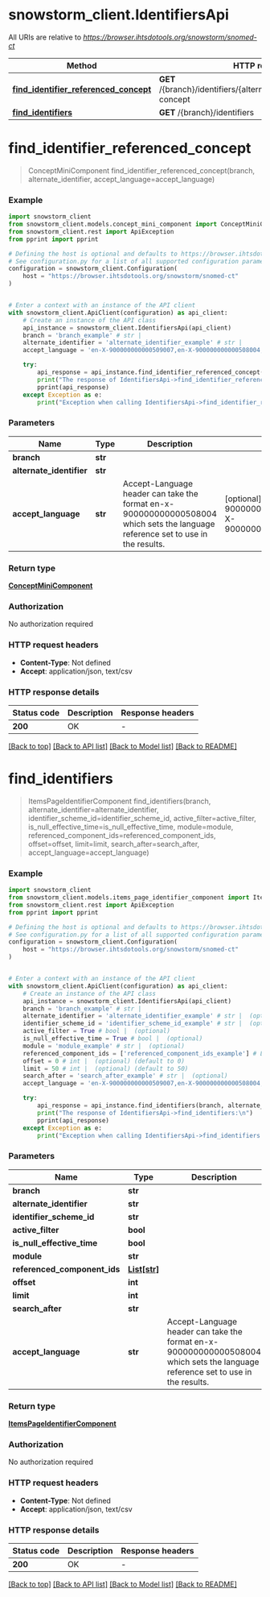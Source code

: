 # snowstorm_client.IdentifiersApi

All URIs are relative to *https://browser.ihtsdotools.org/snowstorm/snomed-ct*

Method | HTTP request | Description
------------- | ------------- | -------------
[**find_identifier_referenced_concept**](IdentifiersApi.md#find_identifier_referenced_concept) | **GET** /{branch}/identifiers/{alternateIdentifier}/referenced-concept | 
[**find_identifiers**](IdentifiersApi.md#find_identifiers) | **GET** /{branch}/identifiers | 


# **find_identifier_referenced_concept**
> ConceptMiniComponent find_identifier_referenced_concept(branch, alternate_identifier, accept_language=accept_language)

### Example


```python
import snowstorm_client
from snowstorm_client.models.concept_mini_component import ConceptMiniComponent
from snowstorm_client.rest import ApiException
from pprint import pprint

# Defining the host is optional and defaults to https://browser.ihtsdotools.org/snowstorm/snomed-ct
# See configuration.py for a list of all supported configuration parameters.
configuration = snowstorm_client.Configuration(
    host = "https://browser.ihtsdotools.org/snowstorm/snomed-ct"
)


# Enter a context with an instance of the API client
with snowstorm_client.ApiClient(configuration) as api_client:
    # Create an instance of the API class
    api_instance = snowstorm_client.IdentifiersApi(api_client)
    branch = 'branch_example' # str | 
    alternate_identifier = 'alternate_identifier_example' # str | 
    accept_language = 'en-X-900000000000509007,en-X-900000000000508004,en' # str | Accept-Language header can take the format en-x-900000000000508004 which sets the language reference set to use in the results. (optional) (default to 'en-X-900000000000509007,en-X-900000000000508004,en')

    try:
        api_response = api_instance.find_identifier_referenced_concept(branch, alternate_identifier, accept_language=accept_language)
        print("The response of IdentifiersApi->find_identifier_referenced_concept:\n")
        pprint(api_response)
    except Exception as e:
        print("Exception when calling IdentifiersApi->find_identifier_referenced_concept: %s\n" % e)
```



### Parameters


Name | Type | Description  | Notes
------------- | ------------- | ------------- | -------------
 **branch** | **str**|  | 
 **alternate_identifier** | **str**|  | 
 **accept_language** | **str**| Accept-Language header can take the format en-x-900000000000508004 which sets the language reference set to use in the results. | [optional] [default to &#39;en-X-900000000000509007,en-X-900000000000508004,en&#39;]

### Return type

[**ConceptMiniComponent**](ConceptMiniComponent.md)

### Authorization

No authorization required

### HTTP request headers

 - **Content-Type**: Not defined
 - **Accept**: application/json, text/csv

### HTTP response details

| Status code | Description | Response headers |
|-------------|-------------|------------------|
**200** | OK |  -  |

[[Back to top]](#) [[Back to API list]](../README.md#documentation-for-api-endpoints) [[Back to Model list]](../README.md#documentation-for-models) [[Back to README]](../README.md)

# **find_identifiers**
> ItemsPageIdentifierComponent find_identifiers(branch, alternate_identifier=alternate_identifier, identifier_scheme_id=identifier_scheme_id, active_filter=active_filter, is_null_effective_time=is_null_effective_time, module=module, referenced_component_ids=referenced_component_ids, offset=offset, limit=limit, search_after=search_after, accept_language=accept_language)

### Example


```python
import snowstorm_client
from snowstorm_client.models.items_page_identifier_component import ItemsPageIdentifierComponent
from snowstorm_client.rest import ApiException
from pprint import pprint

# Defining the host is optional and defaults to https://browser.ihtsdotools.org/snowstorm/snomed-ct
# See configuration.py for a list of all supported configuration parameters.
configuration = snowstorm_client.Configuration(
    host = "https://browser.ihtsdotools.org/snowstorm/snomed-ct"
)


# Enter a context with an instance of the API client
with snowstorm_client.ApiClient(configuration) as api_client:
    # Create an instance of the API class
    api_instance = snowstorm_client.IdentifiersApi(api_client)
    branch = 'branch_example' # str | 
    alternate_identifier = 'alternate_identifier_example' # str |  (optional)
    identifier_scheme_id = 'identifier_scheme_id_example' # str |  (optional)
    active_filter = True # bool |  (optional)
    is_null_effective_time = True # bool |  (optional)
    module = 'module_example' # str |  (optional)
    referenced_component_ids = ['referenced_component_ids_example'] # List[str] |  (optional)
    offset = 0 # int |  (optional) (default to 0)
    limit = 50 # int |  (optional) (default to 50)
    search_after = 'search_after_example' # str |  (optional)
    accept_language = 'en-X-900000000000509007,en-X-900000000000508004,en' # str | Accept-Language header can take the format en-x-900000000000508004 which sets the language reference set to use in the results. (optional) (default to 'en-X-900000000000509007,en-X-900000000000508004,en')

    try:
        api_response = api_instance.find_identifiers(branch, alternate_identifier=alternate_identifier, identifier_scheme_id=identifier_scheme_id, active_filter=active_filter, is_null_effective_time=is_null_effective_time, module=module, referenced_component_ids=referenced_component_ids, offset=offset, limit=limit, search_after=search_after, accept_language=accept_language)
        print("The response of IdentifiersApi->find_identifiers:\n")
        pprint(api_response)
    except Exception as e:
        print("Exception when calling IdentifiersApi->find_identifiers: %s\n" % e)
```



### Parameters


Name | Type | Description  | Notes
------------- | ------------- | ------------- | -------------
 **branch** | **str**|  | 
 **alternate_identifier** | **str**|  | [optional] 
 **identifier_scheme_id** | **str**|  | [optional] 
 **active_filter** | **bool**|  | [optional] 
 **is_null_effective_time** | **bool**|  | [optional] 
 **module** | **str**|  | [optional] 
 **referenced_component_ids** | [**List[str]**](str.md)|  | [optional] 
 **offset** | **int**|  | [optional] [default to 0]
 **limit** | **int**|  | [optional] [default to 50]
 **search_after** | **str**|  | [optional] 
 **accept_language** | **str**| Accept-Language header can take the format en-x-900000000000508004 which sets the language reference set to use in the results. | [optional] [default to &#39;en-X-900000000000509007,en-X-900000000000508004,en&#39;]

### Return type

[**ItemsPageIdentifierComponent**](ItemsPageIdentifierComponent.md)

### Authorization

No authorization required

### HTTP request headers

 - **Content-Type**: Not defined
 - **Accept**: application/json, text/csv

### HTTP response details

| Status code | Description | Response headers |
|-------------|-------------|------------------|
**200** | OK |  -  |

[[Back to top]](#) [[Back to API list]](../README.md#documentation-for-api-endpoints) [[Back to Model list]](../README.md#documentation-for-models) [[Back to README]](../README.md)

